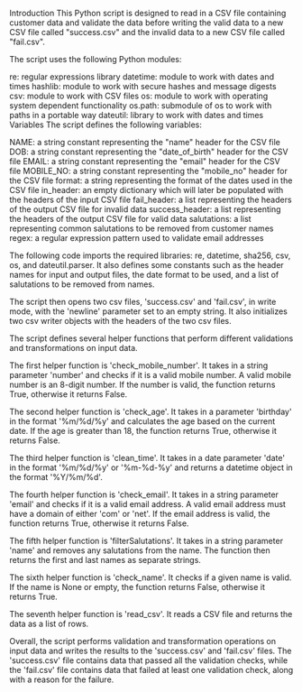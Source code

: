 Introduction
This Python script is designed to read in a CSV file containing customer data and validate the data before writing the valid data to a new CSV file called "success.csv" and the invalid data to a new CSV file called "fail.csv".

The script uses the following Python modules:

re: regular expressions library
datetime: module to work with dates and times
hashlib: module to work with secure hashes and message digests
csv: module to work with CSV files
os: module to work with operating system dependent functionality
os.path: submodule of os to work with paths in a portable way
dateutil: library to work with dates and times
Variables
The script defines the following variables:

NAME: a string constant representing the "name" header for the CSV file
DOB: a string constant representing the "date_of_birth" header for the CSV file
EMAIL: a string constant representing the "email" header for the CSV file
MOBILE_NO: a string constant representing the "mobile_no" header for the CSV file
format: a string representing the format of the dates used in the CSV file
in_header: an empty dictionary which will later be populated with the headers of the input CSV file
fail_header: a list representing the headers of the output CSV file for invalid data
success_header: a list representing the headers of the output CSV file for valid data
salutations: a list representing common salutations to be removed from customer names
regex: a regular expression pattern used to validate email addresses

The following code imports the required libraries: re, datetime, sha256, csv, os, and dateutil.parser. It also defines some constants such as the header names for input and output files, the date format to be used, and a list of salutations to be removed from names.

The script then opens two csv files, 'success.csv' and 'fail.csv', in write mode, with the 'newline' parameter set to an empty string. It also initializes two csv writer objects with the headers of the two csv files.

The script defines several helper functions that perform different validations and transformations on input data.

The first helper function is 'check_mobile_number'. It takes in a string parameter 'number' and checks if it is a valid mobile number. A valid mobile number is an 8-digit number. If the number is valid, the function returns True, otherwise it returns False.

The second helper function is 'check_age'. It takes in a parameter 'birthday' in the format '%m/%d/%y' and calculates the age based on the current date. If the age is greater than 18, the function returns True, otherwise it returns False.

The third helper function is 'clean_time'. It takes in a date parameter 'date' in the format '%m/%d/%y' or '%m-%d-%y' and returns a datetime object in the format '%Y/%m/%d'.

The fourth helper function is 'check_email'. It takes in a string parameter 'email' and checks if it is a valid email address. A valid email address must have a domain of either 'com' or 'net'. If the email address is valid, the function returns True, otherwise it returns False.

The fifth helper function is 'filterSalutations'. It takes in a string parameter 'name' and removes any salutations from the name. The function then returns the first and last names as separate strings.

The sixth helper function is 'check_name'. It checks if a given name is valid. If the name is None or empty, the function returns False, otherwise it returns True.

The seventh helper function is 'read_csv'. It reads a CSV file and returns the data as a list of rows.

Overall, the script performs validation and transformation operations on input data and writes the results to the 'success.csv' and 'fail.csv' files. The 'success.csv' file contains data that passed all the validation checks, while the 'fail.csv' file contains data that failed at least one validation check, along with a reason for the failure.

